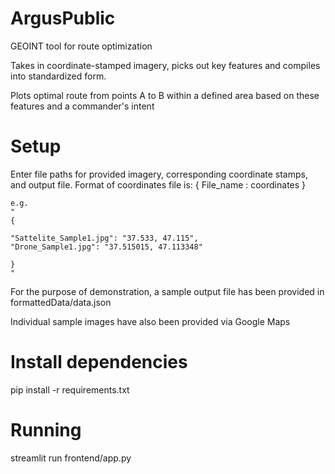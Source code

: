 # ArgusPublic
GEOINT tool for route optimization

Takes in coordinate-stamped imagery, picks out key features and compiles into standardized form.

Plots optimal route from points A to B within a defined area based on these features and a commander's intent

# Setup
Enter file paths for provided imagery, corresponding coordinate stamps, and output file. 
Format of coordinates file is:
{
    File_name : coordinates
}

    e.g.
    "
    {

    "Sattelite_Sample1.jpg": "37.533, 47.115",
    "Drone_Sample1.jpg": "37.515015, 47.113348"

    }
    "


For the purpose of demonstration, a sample output file has been provided in formattedData/data.json 

Individual sample images have also been provided via Google Maps

# Install dependencies
pip install -r requirements.txt

# Running
streamlit run frontend/app.py 
